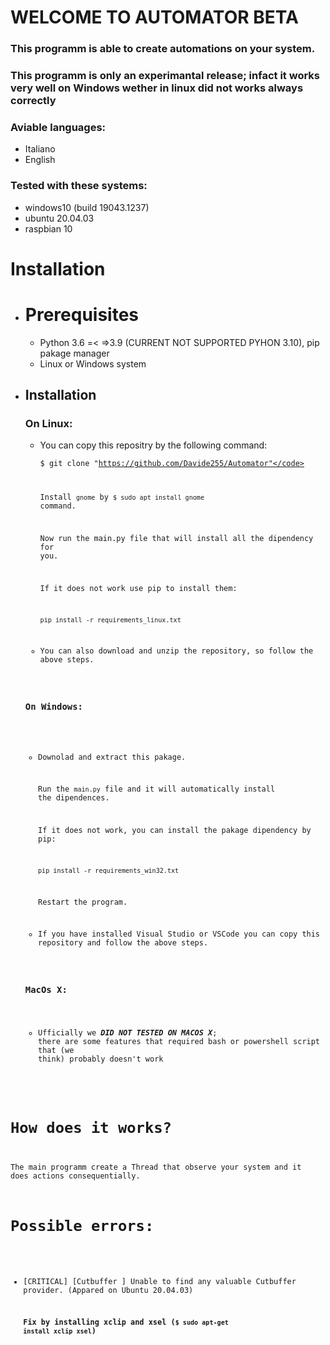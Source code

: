 # WELCOME TO AUTOMATOR BETA 

### This programm is able to create automations on your system.
### This programm is only an experimantal release; infact it works very well on Windows wether in linux did not works always correctly

### Aviable languages:
  * Italiano
  * English

### Tested with these systems: 
  * windows10 (build 19043.1237)
  * ubuntu 20.04.03
  * raspbian 10 

# Installation
 - # Prerequisites

   - Python 3.6 =< =>3.9 (CURRENT NOT SUPPORTED PYHON 3.10), pip pakage manager 
   - Linux or Windows system

 - ## Installation

   ### On Linux:
   
    - You can copy this repositry by the following command:
 
      <code>$ git clone "https://github.com/Davide255/Automator"</code>
      
      Install <code>gnome</code> by <code>$ sudo apt install gnome</code> command.
     
      Now run the main.py file that will install all the dipendency for you.
      
      If it does not work use pip to install them:
     
      <code>pip install -r requirements_linux.txt</code>
     
    - You can also download and unzip the repository, so follow the above steps.

   ### On Windows:
    
    - Downolad and extract this pakage.
     
      Run the <code>main.py</code> file and it will automatically install the dipendences.
   
      If it does not work, you can install the pakage dipendency by pip: 
     
      <code>pip install -r requirements_win32.txt</code>
      
      Restart the program.

    - If you have installed Visual Studio or VSCode you can copy this repository
      and follow the above steps.

   ### MacOs X:

    - Ufficially we _**DID NOT TESTED ON MACOS X**_; there are some features
      that required bash or powershell script that (we think) probably doesn't work

# How does it works?

The main programm create a Thread that observe your system and it does actions consequentially.

# Possible errors:

- [CRITICAL] [Cutbuffer ] Unable to find any valuable Cutbuffer provider. (Appared on Ubuntu 20.04.03)
    
  **Fix by installing xclip and xsel (<code>$ sudo apt-get install xclip xsel</code>)**

